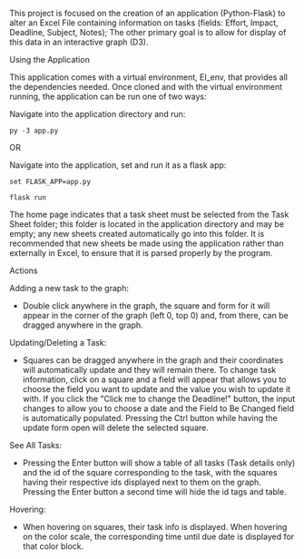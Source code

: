 This project is focused on the creation of an application (Python-Flask) to alter an Excel File containing information on tasks (fields: Effort, Impact, 
Deadline, Subject, Notes); The other primary goal is to allow for display of this data in an interactive graph (D3).

Using the Application

This application comes with a virtual environment, EI_env, that provides all the dependencies needed. Once cloned
and with the virtual environment running, the application can be run one of two ways:

Navigate into the application directory and run:


    py -3 app.py

OR

Navigate into the application, set and run it as a flask app:


    set FLASK_APP=app.py
    
    flask run

The home page indicates that a task sheet must be selected from the Task Sheet folder; this folder is located
in the application directory and may be empty; any new sheets created automatically go into this folder.
It is recommended that new sheets be made using the application rather than externally in Excel, to ensure that it is
parsed properly by the program.

Actions

Adding a new task to the graph:

* Double click anywhere in the graph, the square and form for it will appear in the corner of the graph (left 0, top 0) and, from there, can be dragged anywhere in the graph.

Updating/Deleting a Task:

* Squares can be dragged anywhere in the graph and their coordinates will automatically update and they will remain there.
  To change task information, click on a square and a field will appear that allows you to choose the field you want
  to update and the value you wish to update it with. If you click the "Click me to change the Deadline!" button, the
  input changes to allow you to choose a date and the Field to Be Changed field is automatically populated.
  Pressing the Ctrl button while having the update form open will delete the selected square.

See All Tasks:

* Pressing the Enter button will show a table of all tasks (Task details only) and the id of the square corresponding
  to the task, with the squares having their respective ids displayed next to them on the graph. Pressing the Enter
  button a second time will hide the id tags and table.

Hovering:

* When hovering on squares, their task info is displayed. When hovering on the color scale, the corresponding time
  until due date is displayed for that color block.
